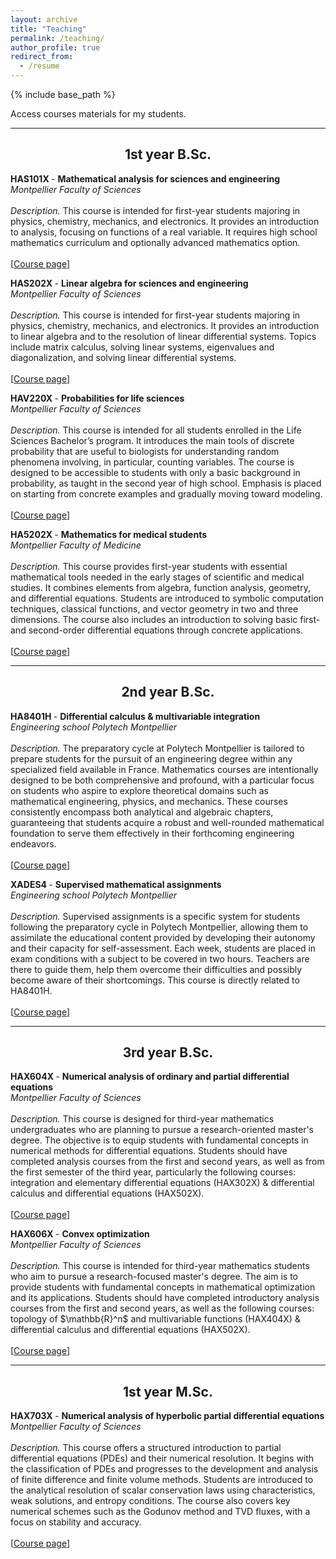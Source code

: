 ```yaml
---
layout: archive
title: "Teaching"
permalink: /teaching/
author_profile: true
redirect_from:
  - /resume
---
```


{% include base_path %}

Access courses materials for my students.

---

<h2 style="text-align:center;">1st year B.Sc.</h2>

<p><b> HAS101X </b> - <b> Mathematical analysis for sciences and engineering </b><br>
<i> Montpellier Faculty of Sciences </i> <br><br>
<i> Description. </i> This course is intended for first-year students majoring in physics, chemistry, mechanics, and electronics. It provides an introduction to analysis, focusing on functions of a real variable. It requires high school mathematics curriculum and optionally advanced mathematics option. <br><br>
[<a href="https://sachacardonna.github.io/teaching/HAS101X">Course page</a>]</p>


<p><b> HAS202X </b> - <b> Linear algebra for sciences and engineering </b><br>
<i> Montpellier Faculty of Sciences </i> <br><br>
<i> Description. </i> This course is intended for first-year students majoring in physics, chemistry, mechanics, and electronics. It provides an introduction to linear algebra and to the resolution of linear differential systems. Topics include matrix calculus, solving linear systems, eigenvalues and diagonalization, and solving linear differential systems. <br><br>
[<a href="https://sachacardonna.github.io/teaching/HAS202X">Course page</a>]</p>


<p><b> HAV220X </b> - <b> Probabilities for life sciences </b><br>
<i> Montpellier Faculty of Sciences </i> <br><br>
<i> Description. </i> This course is intended for all students enrolled in the Life Sciences Bachelor’s program. It introduces the main tools of discrete probability that are useful to biologists for understanding random phenomena involving, in particular, counting variables. The course is designed to be accessible to students with only a basic background in probability, as taught in the second year of high school. Emphasis is placed on starting from concrete examples and gradually moving toward modeling. <br><br>
[<a href="https://sachacardonna.github.io/teaching/HAV220X">Course page</a>]</p>


<p><b> HA5202X </b> - <b> Mathematics for medical students </b><br>
<i> Montpellier Faculty of Medicine </i> <br><br>
<i> Description. </i> This course provides first-year students with essential mathematical tools needed in the early stages of scientific and medical studies. It combines elements from algebra, function analysis, geometry, and differential equations. Students are introduced to symbolic computation techniques, classical functions, and vector geometry in two and three dimensions. The course also includes an introduction to solving basic first- and second-order differential equations through concrete applications. <br><br>
[<a href="https://sachacardonna.github.io/teaching/HA5202X">Course page</a>]</p>

---

<h2 style="text-align:center;">2nd year B.Sc.</h2>

<p><b> HA8401H </b> - <b> Differential calculus & multivariable integration </b><br>
<i> Engineering school Polytech Montpellier </i> <br><br>
<i> Description. </i> The preparatory cycle at Polytech Montpellier is tailored to prepare students for the pursuit of an engineering degree within any specialized field available in France. Mathematics courses are intentionally designed to be both comprehensive and profound, with a particular focus on students who aspire to explore theoretical domains such as mathematical engineering, physics, and mechanics. These courses consistently encompass both analytical and algebraic chapters, guaranteeing that students acquire a robust and well-rounded mathematical foundation to serve them effectively in their forthcoming engineering endeavors. <br><br>
[<a href="https://sachacardonna.github.io/teaching/HA8401H">Course page</a>]</p>


<p><b> XADES4 </b> - <b> Supervised mathematical assignments </b><br>
<i> Engineering school Polytech Montpellier </i> <br><br>
<i> Description. </i> Supervised assignments is a specific system for students following the preparatory cycle in Polytech Montpellier, allowing them to assimilate the educational content provided by developing their autonomy and their capacity for self-assessment.  
Each week, students are placed in exam conditions with a subject to be covered in two hours. Teachers are there to guide them, help them overcome their difficulties and possibly become aware of their shortcomings. This course is directly related to HA8401H. <br><br>
[<a href="https://sachacardonna.github.io/teaching/HA8401H">Course page</a>]</p>

---

<h2 style="text-align:center;">3rd year B.Sc.</h2>

<p><b> HAX604X </b> - <b> Numerical analysis of ordinary and partial differential equations </b><br>
<i> Montpellier Faculty of Sciences </i> <br><br>
<i> Description. </i> This course is designed for third-year mathematics undergraduates who are planning to pursue a research-oriented master's degree. The objective is to equip students with fundamental concepts in numerical methods for differential equations. Students should have completed analysis courses from the first and second years, as well as from the first semester of the third year, particularly the following courses: integration and elementary differential equations (HAX302X) & differential calculus and differential equations (HAX502X). <br><br>
[<a href="https://sachacardonna.github.io/teaching/HAX604X">Course page</a>]</p>


<p><b> HAX606X </b> - <b> Convex optimization </b><br>
<i> Montpellier Faculty of Sciences </i> <br><br>
<i> Description. </i> This course is intended for third-year mathematics students who aim to pursue a research-focused master's degree. The aim is to provide students with fundamental concepts in mathematical optimization and its applications. Students should have completed introductory analysis courses from the first and second years, as well as the following courses: topology of $\mathbb{R}^n$ and multivariable functions (HAX404X) & differential calculus and differential equations (HAX502X). <br><br>
[<a href="https://sachacardonna.github.io/teaching/HAX606X">Course page</a>]</p>

---

<h2 style="text-align:center;">1st year M.Sc.</h2>

<p><b> HAX703X </b> - <b> Numerical analysis of hyperbolic partial differential equations </b><br>
<i> Montpellier Faculty of Sciences </i> <br><br>
<i> Description. </i> This course offers a structured introduction to partial differential equations (PDEs) and their numerical resolution. It begins with the classification of PDEs and progresses to the development and analysis of finite difference and finite volume methods. Students are introduced to the analytical resolution of scalar conservation laws using characteristics, weak solutions, and entropy conditions. The course also covers key numerical schemes such as the Godunov method and TVD fluxes, with a focus on stability and accuracy. <br><br>
[<a href="https://sachacardonna.github.io/teaching/HAX703X">Course page</a>]</p>